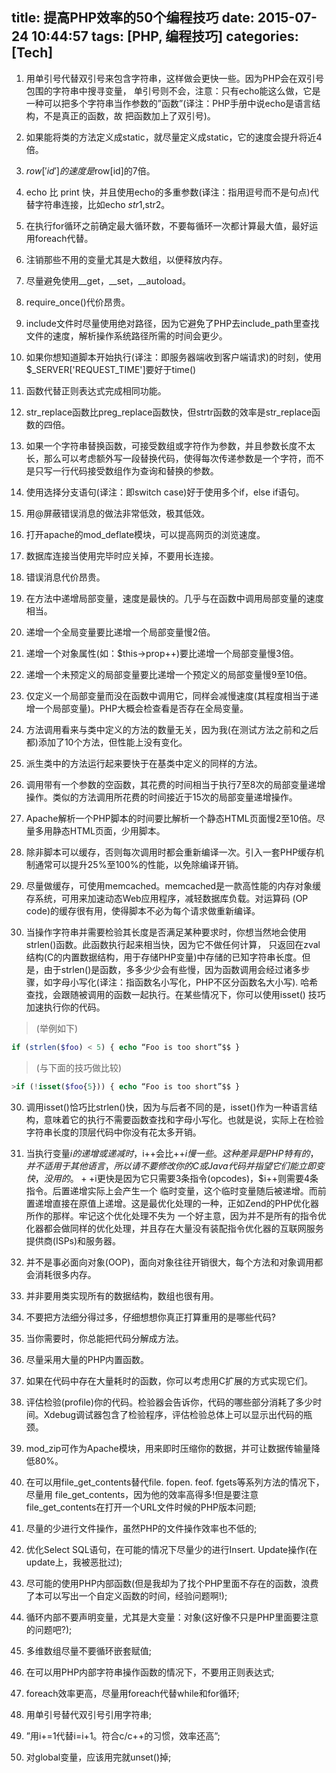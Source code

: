 title: 提高PHP效率的50个编程技巧
date: 2015-07-24 10:44:57
tags: [PHP, 编程技巧]
categories: [Tech]
---
1. 用单引号代替双引号来包含字符串，这样做会更快一些。因为PHP会在双引号包围的字符串中搜寻变量， 单引号则不会，注意：只有echo能这么做，它是一种可以把多个字符串当作参数的”函数”(译注：PHP手册中说echo是语言结构，不是真正的函数，故 把函数加上了双引号)。

2. 如果能将类的方法定义成static，就尽量定义成static，它的速度会提升将近4倍。

3. $row['id'] 的速度是$row[id]的7倍。

4. echo 比 print 快，并且使用echo的多重参数(译注：指用逗号而不是句点)代替字符串连接，比如echo $str1,$str2。

5. 在执行for循环之前确定最大循环数，不要每循环一次都计算最大值，最好运用foreach代替。

6. 注销那些不用的变量尤其是大数组，以便释放内存。

7. 尽量避免使用__get，__set，__autoload。

8. require_once()代价昂贵。

<!--more-->

9. include文件时尽量使用绝对路径，因为它避免了PHP去include_path里查找文件的速度，解析操作系统路径所需的时间会更少。

10. 如果你想知道脚本开始执行(译注：即服务器端收到客户端请求)的时刻，使用$_SERVER['REQUEST_TIME']要好于time()

11. 函数代替正则表达式完成相同功能。

12. str_replace函数比preg_replace函数快，但strtr函数的效率是str_replace函数的四倍。

13. 如果一个字符串替换函数，可接受数组或字符作为参数，并且参数长度不太长，那么可以考虑额外写一段替换代码，使得每次传递参数是一个字符，而不是只写一行代码接受数组作为查询和替换的参数。

14. 使用选择分支语句(译注：即switch case)好于使用多个if，else if语句。

15. 用@屏蔽错误消息的做法非常低效，极其低效。

16. 打开apache的mod_deflate模块，可以提高网页的浏览速度。

17. 数据库连接当使用完毕时应关掉，不要用长连接。

18. 错误消息代价昂贵。

19. 在方法中递增局部变量，速度是最快的。几乎与在函数中调用局部变量的速度相当。

20. 递增一个全局变量要比递增一个局部变量慢2倍。

21. 递增一个对象属性(如：$this->prop++)要比递增一个局部变量慢3倍。

22. 递增一个未预定义的局部变量要比递增一个预定义的局部变量慢9至10倍。

23. 仅定义一个局部变量而没在函数中调用它，同样会减慢速度(其程度相当于递增一个局部变量)。PHP大概会检查看是否存在全局变量。

24. 方法调用看来与类中定义的方法的数量无关，因为我(在测试方法之前和之后都)添加了10个方法，但性能上没有变化。

25. 派生类中的方法运行起来要快于在基类中定义的同样的方法。

26. 调用带有一个参数的空函数，其花费的时间相当于执行7至8次的局部变量递增操作。类似的方法调用所花费的时间接近于15次的局部变量递增操作。

27. Apache解析一个PHP脚本的时间要比解析一个静态HTML页面慢2至10倍。尽量多用静态HTML页面，少用脚本。

28. 除非脚本可以缓存，否则每次调用时都会重新编译一次。引入一套PHP缓存机制通常可以提升25%至100%的性能，以免除编译开销。

29. 尽量做缓存，可使用memcached。memcached是一款高性能的内存对象缓存系统，可用来加速动态Web应用程序，减轻数据库负载。对运算码 (OP code)的缓存很有用，使得脚本不必为每个请求做重新编译。

30. 当操作字符串并需要检验其长度是否满足某种要求时，你想当然地会使用strlen()函数。此函数执行起来相当快，因为它不做任何计算， 只返回在zval 结构(C的内置数据结构，用于存储PHP变量)中存储的已知字符串长度。但是，由于strlen()是函数，多多少少会有些慢，因为函数调用会经过诸多步 骤，如字母小写化(译注：指函数名小写化，PHP不区分函数名大小写). 哈希查找，会跟随被调用的函数一起执行。在某些情况下，你可以使用isset() 技巧加速执行你的代码。
>
>(举例如下)
```PHP
if (strlen($foo) < 5) { echo “Foo is too short”$$ }
```
>(与下面的技巧做比较)
```PHP
>if (!isset($foo{5})) { echo “Foo is too short”$$ }
```

30. 调用isset()恰巧比strlen()快，因为与后者不同的是，isset()作为一种语言结构，意味着它的执行不需要函数查找和字母小写化。也就是说，实际上在检验字符串长度的顶层代码中你没有花太多开销。

31. 当执行变量$i的递增或递减时，$i++会比++$i慢一些。这种差异是PHP特有的，并不适用于其他语言，所以请不要修改你的C或 Java代码并指望它们能立即变快，没用的。++$i更快是因为它只需要3条指令(opcodes)，$i++则需要4条指令。后置递增实际上会产生一个 临时变量，这个临时变量随后被递增。而前置递增直接在原值上递增。这是最优化处理的一种，正如Zend的PHP优化器所作的那样。牢记这个优化处理不失为 一个好主意，因为并不是所有的指令优化器都会做同样的优化处理，并且存在大量没有装配指令优化器的互联网服务提供商(ISPs)和服务器。

32. 并不是事必面向对象(OOP)，面向对象往往开销很大，每个方法和对象调用都会消耗很多内存。

33. 并非要用类实现所有的数据结构，数组也很有用。

34. 不要把方法细分得过多，仔细想想你真正打算重用的是哪些代码?

35. 当你需要时，你总能把代码分解成方法。

36. 尽量采用大量的PHP内置函数。

37. 如果在代码中存在大量耗时的函数，你可以考虑用C扩展的方式实现它们。

38. 评估检验(profile)你的代码。检验器会告诉你，代码的哪些部分消耗了多少时间。Xdebug调试器包含了检验程序，评估检验总体上可以显示出代码的瓶颈。

39. mod_zip可作为Apache模块，用来即时压缩你的数据，并可让数据传输量降低80%。

40. 在可以用file_get_contents替代file. fopen. feof. fgets等系列方法的情况下，尽量用 file_get_contents，因为他的效率高得多!但是要注意file_get_contents在打开一个URL文件时候的PHP版本问题;

41. 尽量的少进行文件操作，虽然PHP的文件操作效率也不低的;

42. 优化Select SQL语句，在可能的情况下尽量少的进行Insert. Update操作(在update上，我被恶批过);

43. 尽可能的使用PHP内部函数(但是我却为了找个PHP里面不存在的函数，浪费了本可以写出一个自定义函数的时间，经验问题啊!);

44. 循环内部不要声明变量，尤其是大变量：对象(这好像不只是PHP里面要注意的问题吧?);

45. 多维数组尽量不要循环嵌套赋值;

46. 在可以用PHP内部字符串操作函数的情况下，不要用正则表达式;

47. foreach效率更高，尽量用foreach代替while和for循环;

48. 用单引号替代双引号引用字符串;

49. ”用i+=1代替i=i+1。符合c/c++的习惯，效率还高”;

50. 对global变量，应该用完就unset()掉;